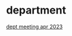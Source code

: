 # department

[dept meeting apr 2023](http://janboone.github.io/department/dept_meeting_18_april_2023.html)

